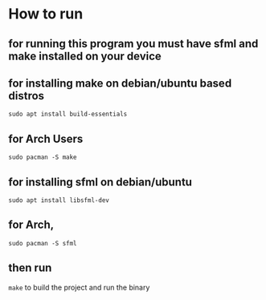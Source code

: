 # How to run
## for running this program you must have sfml and make installed on your device
## for installing make on debian/ubuntu based distros
```sudo apt install build-essentials```
## for Arch Users
```sudo pacman -S make```
## for installing sfml on debian/ubuntu
```sudo apt install libsfml-dev```
## for Arch,
```sudo pacman -S sfml```
## then run
```make```
to build the project
and run the binary
